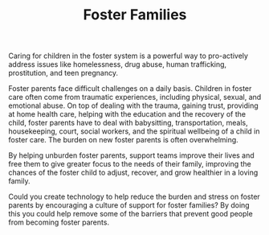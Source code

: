 ﻿---
title: Foster Families 
intro: How can we leverage technology to help provide a loving home for every child in the Bay Area by facilitating a support team structure for foster families?
champions:
- name:
    Venture Christian Church
  logo:
    venture_christian.png
- name:
    Foster The Bay
  logo:
    fosterthebay.png
---
Caring for children in the foster system is a powerful way to pro-actively address issues like homelessness, drug abuse, human trafficking, prostitution, and teen pregnancy.

Foster parents face difficult challenges on a daily basis. Children in foster care often come from traumatic experiences, including physical, sexual, and emotional abuse. On top of dealing with the trauma, gaining trust, providing at home health care, helping with the education and the recovery of the child, foster parents have to deal with babysitting, transportation, meals, housekeeping, court, social workers, and the spiritual wellbeing of a child in foster care. The burden on new foster parents is often overwhelming.

By helping unburden foster parents, support teams improve their lives and free them to give greater focus to the needs of their family, improving the chances of the foster child to adjust, recover, and grow healthier in a loving family.

Could you create technology to help reduce the burden and stress on foster parents by encouraging a culture of support for foster families?  By doing this you could help remove some of the barriers that prevent good people from becoming foster parents.
